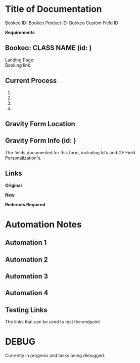 # Title of Documentation
Bookeo ID: 
Bookeo Product ID: 
Bookeo Custom Field ID

**Requirements**  

## Bookeo: CLASS NAME (id: )
Landing Page:  
Booking link:  

## Current Process
 1. 
 2. 
 3. 
 4. 

## Gravity Form Location

## Gravity Form Info (id: )
The fields documented for this form, including Id's and GF Field Personalization's.  

## Links

**Original**  

**New**  

**Redirects Required**  


# Automation Notes

## Automation 1

## Automation 2

## Automation 3

## Automation 4

## Testing Links
The links that can be used to test the endpoint

# DEBUG  
Currently in progress and tasks being debugged. 

